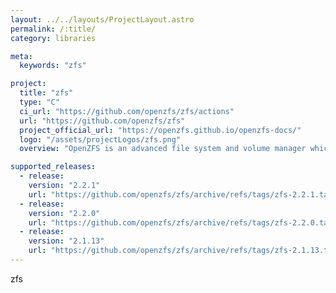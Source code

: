 ```yaml
---
layout: ../../layouts/ProjectLayout.astro
permalink: /:title/
category: libraries

meta:
  keywords: "zfs"

project:
  title: "zfs"
  type: "C"
  ci_url: "https://github.com/openzfs/zfs/actions"
  url: "https://github.com/openzfs/zfs"
  project_official_url: "https://openzfs.github.io/openzfs-docs/"
  logo: "/assets/projectLogos/zfs.png"
  overview: "OpenZFS is an advanced file system and volume manager which was originally developed for Solaris and is now maintained by the OpenZFS community. This repository contains the code for running OpenZFS on Linux and FreeBSD."

supported_releases:
  - release:
    version: "2.2.1"
    url: "https://github.com/openzfs/zfs/archive/refs/tags/zfs-2.2.1.tar.gz"
  - release:
    version: "2.2.0"
    url: "https://github.com/openzfs/zfs/archive/refs/tags/zfs-2.2.0.tar.gz"
  - release:
    version: "2.1.13"
    url: "https://github.com/openzfs/zfs/archive/refs/tags/zfs-2.1.13.tar.gz"
---
```


<p>zfs</p>
